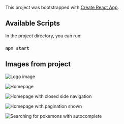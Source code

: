 This project was bootstrapped with [Create React App](https://github.com/facebook/create-react-app).

## Available Scripts

In the project directory, you can run:

### `npm start`

## Images from project

![Logo image](https://lh5.googleusercontent.com/XAYUJASokoFsDIfKcBr_qMRCsUEOUrkZ5ho_-_QWSAGlDwiW9bPT-aLmGXUxhHGeLCg3dw)

![Homepage](https://lh3.googleusercontent.com/vSkJICT2OPcIWpmYA5fYNbDxXwnL2bpDjTu8N4N6Iyjl3klL54Qr2qra_FAaidnRcPDdVw)

![Homepage with closed side navigation](https://lh3.googleusercontent.com/30s8Ckh-WhWNysV1MMh1WXEsUi1ciwq-ISJawV0XfiB9ogL3DIn-iHafRJZuxr9j79rk1w)

![Homepage with pagination shown](https://lh4.googleusercontent.com/ix_QYIaqHFKACYrtmS_Zc1kAV4rpvIeO9GI7tpnyauBPf8Byb6LNF1TZRurbx7KQOM3DcQ)

![Searching for pokemons with autocomplete](https://lh5.googleusercontent.com/tPLXDoigQ4x5Uc-c8Q6QLeP4SNLWGeSJoUxzQXfTp4xTYKggs4jPClr8ZX_05NHqyah4dg)
